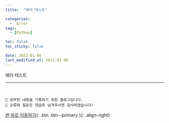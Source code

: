 ```yaml
---
title:  "에러 테스트" 

categories:
  -  Error 
tags:
  - [Python]

toc: false
toc_sticky: false

date: 2022-01-06
last_modified_at: 2022-01-06
---
```


에러 테스트



***
<br>

    💾 공부한 내용을 기록하기 위한 블로그입니다.
    📄 오류와 질문은 댓글로 남겨주시면 감사하겠습니다!


[맨 위로 이동하기](#){: .btn .btn--primary }{: .align-right}